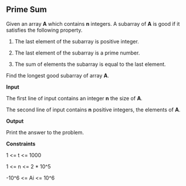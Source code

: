 ## Prime Sum

Given an array **A** which contains **n** integers. A subarray of **A** is good if it satisfies the following property.

1. The last element of the subarray is positive integer.

2. The last element of the subarray is a prime number.

3. The sum of elements the subarray is equal to the last element.

Find the longest good subarray of array **A**.

**Input**

The first line of input contains an integer **n** the size of **A**.

The second line of input contains **n** positive integers, the elements of **A**.

**Output**

Print the answer to the problem.

**Constraints**

1 <= t <= 1000

1 <= n <= 2 * 10^5

-10^6 <= Ai <= 10^6



